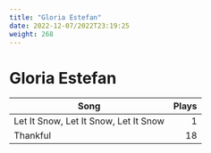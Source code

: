 ```yaml
---
title: "Gloria Estefan"
date: 2022-12-07/2022T23:19:25
weight: 268
---
```


# Gloria Estefan

 Song | Plays 
----- | -----:
Let It Snow, Let It Snow, Let It Snow | 1
Thankful | 18
